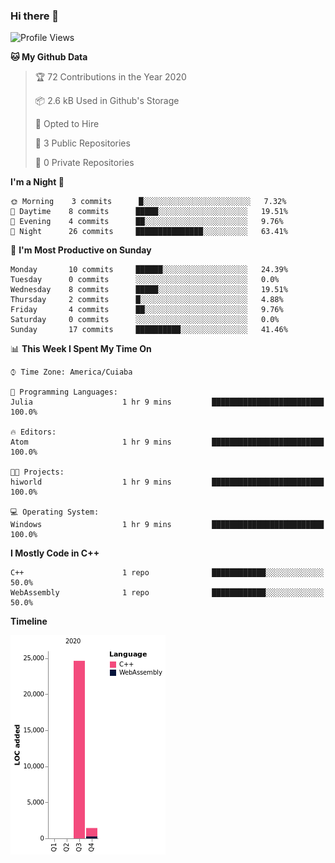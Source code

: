 ### Hi there 👋

<!--
**Mutanne/Mutanne** is a ✨ _special_ ✨ repository because its `README.md` (this file) appears on your GitHub profile.

Here are some ideas to get you started:

- 🔭 I’m currently working on ...
- 🌱 I’m currently learning Julia Language.
- 👯 I’m looking to collaborate on ...
- 🤔 I’m looking for help with ...
- 💬 Ask me about ...
- 📫 How to reach me: ...
- 😄 Pronouns: ...
- ⚡ Fun fact: ...
-->

<!--START_SECTION:waka-->
![Profile Views](http://img.shields.io/badge/Profile%20Views-74-blue)

**🐱 My Github Data** 

> 🏆 72 Contributions in the Year 2020
 > 
> 📦 2.6 kB Used in Github's Storage 
 > 
> 💼 Opted to Hire
 > 
> 📜 3 Public Repositories 
 > 
> 🔑 0 Private Repositories  
 > 
**I'm a Night 🦉** 

```text
🌞 Morning    3 commits      █░░░░░░░░░░░░░░░░░░░░░░░░   7.32% 
🌆 Daytime    8 commits      █████░░░░░░░░░░░░░░░░░░░░   19.51% 
🌃 Evening    4 commits      ██░░░░░░░░░░░░░░░░░░░░░░░   9.76% 
🌙 Night      26 commits     ███████████████░░░░░░░░░░   63.41%

```
📅 **I'm Most Productive on Sunday** 

```text
Monday       10 commits     ██████░░░░░░░░░░░░░░░░░░░   24.39% 
Tuesday      0 commits      ░░░░░░░░░░░░░░░░░░░░░░░░░   0.0% 
Wednesday    8 commits      █████░░░░░░░░░░░░░░░░░░░░   19.51% 
Thursday     2 commits      █░░░░░░░░░░░░░░░░░░░░░░░░   4.88% 
Friday       4 commits      ██░░░░░░░░░░░░░░░░░░░░░░░   9.76% 
Saturday     0 commits      ░░░░░░░░░░░░░░░░░░░░░░░░░   0.0% 
Sunday       17 commits     ██████████░░░░░░░░░░░░░░░   41.46%

```


📊 **This Week I Spent My Time On** 

```text
⌚︎ Time Zone: America/Cuiaba

💬 Programming Languages: 
Julia                    1 hr 9 mins         █████████████████████████   100.0%

🔥 Editors: 
Atom                     1 hr 9 mins         █████████████████████████   100.0%

🐱‍💻 Projects: 
hiworld                  1 hr 9 mins         █████████████████████████   100.0%

💻 Operating System: 
Windows                  1 hr 9 mins         █████████████████████████   100.0%

```

**I Mostly Code in C++** 

```text
C++                      1 repo              ████████████░░░░░░░░░░░░░   50.0% 
WebAssembly              1 repo              ████████████░░░░░░░░░░░░░   50.0%

```


**Timeline**

![Chart not found](https://raw.githubusercontent.com/Mutanne/Mutanne/master/charts/bar_graph.png) 


<!--END_SECTION:waka-->

